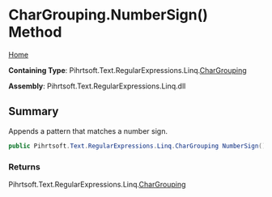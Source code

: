 # CharGrouping\.NumberSign\(\) Method

[Home](../../../../../../README.md)

**Containing Type**: Pihrtsoft\.Text\.RegularExpressions\.Linq\.[CharGrouping](../README.md)

**Assembly**: Pihrtsoft\.Text\.RegularExpressions\.Linq\.dll

## Summary

Appends a pattern that matches a number sign\.

```csharp
public Pihrtsoft.Text.RegularExpressions.Linq.CharGrouping NumberSign()
```

### Returns

Pihrtsoft\.Text\.RegularExpressions\.Linq\.[CharGrouping](../README.md)

